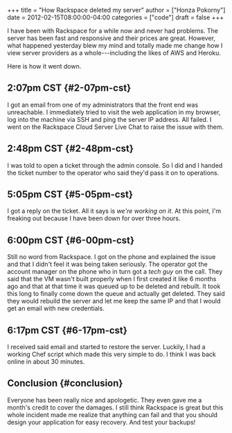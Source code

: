+++
title = "How Rackspace deleted my server"
author = ["Honza Pokorny"]
date = 2012-02-15T08:00:00-04:00
categories = ["code"]
draft = false
+++

I have been with Rackspace for a while now and never had problems. The server
has been fast and responsive and their prices are great. However, what
happened yesterday blew my mind and totally made me change how I view server
providers as a whole---including the likes of AWS and Heroku.

Here is how it went down.

## 2:07pm CST {#2-07pm-cst}

I got an email from one of my administrators that the front end was
unreachable. I immediately tried to visit the web application in my browser,
log into the machine via SSH and ping the server IP address. All failed. I
went on the Rackspace Cloud Server Live Chat to raise the issue with them.

## 2:48pm CST {#2-48pm-cst}

I was told to open a ticket through the admin console. So I did and I handed
the ticket number to the operator who said they'd pass it on to operations.

## 5:05pm CST {#5-05pm-cst}

I got a reply on the ticket. All it says is _we're working on it_. At this
point, I'm freaking out because I have been down for over three hours.

## 6:00pm CST {#6-00pm-cst}

Still no word from Rackspace. I got on the phone and explained the issue and
that I didn't feel it was being taken seriously. The operator got the account
manager on the phone who in turn got a _tech guy_ on the call. They said that
the VM wasn't built properly when I first created it like 6 months ago and that
at that time it was queued up to be deleted and rebuilt. It took this long to
finally come down the queue and actually get deleted. They said they would
rebuild the server and let me keep the same IP and that I would get an email
with new credentials.

## 6:17pm CST {#6-17pm-cst}

I received said email and started to restore the server. Luckily, I had a
working Chef script which made this very simple to do. I think I was back
online in about 30 minutes.

## Conclusion {#conclusion}

Everyone has been really nice and apologetic. They even gave me a month's
credit to cover the damages. I still think Rackspace is great but this whole
incident made me realize that anything can fail and that you should design your
application for easy recovery. And test your backups!
